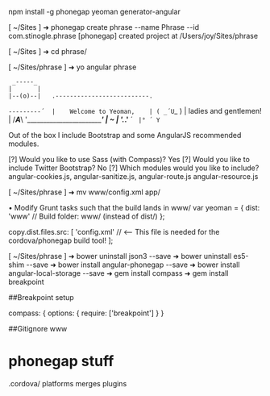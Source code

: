npm install -g phonegap yeoman generator-angular

[ ~/Sites ]
➜ phonegap create phrase --name Phrase --id com.stinogle.phrase
[phonegap] created project at /Users/joy/Sites/phrase

[ ~/Sites ]
➜ cd phrase/

[ ~/Sites/phrase ]
➜ yo angular phrase

     _-----_
    |       |
    |--(o)--|   .--------------------------.
   `---------´  |    Welcome to Yeoman,    |
    ( _´U`_ )   |   ladies and gentlemen!  |
    /___A___\   '__________________________'
     |  ~  |
   __'.___.'__
 ´   `  |° ´ Y `

Out of the box I include Bootstrap and some AngularJS recommended modules.

[?] Would you like to use Sass (with Compass)? Yes
[?] Would you like to include Twitter Bootstrap? No
[?] Which modules would you like to include? angular-cookies.js, angular-sanitize.js, angular-route.js angular-resource.js

[ ~/Sites/phrase ]
➜ mv www/config.xml app/

 •  Modify Grunt tasks such that the build lands in www/ var yeoman = {
    dist: 'www'     // Build folder: www/ (instead of dist/)
};

copy.dist.files.src: [
    'config.xml'    // <-- This file is needed for the cordova/phonegap build tool!
];
 
[ ~/Sites/phrase ]
➜ bower uninstall json3 --save
➜ bower uninstall es5-shim --save
➜ bower install angular-phonegap --save
➜ bower install angular-local-storage --save
➜ gem install compass
➜ gem install breakpoint

##Breakpoint setup

compass: {
  options: {
    require: ['breakpoint']
  }
}

##Gitignore
www

# phonegap stuff
.cordova/
platforms
merges
plugins
